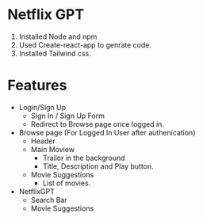 # Netflix GPT

1. Installed Node and npm
2. Used Create-react-app to genrate code.
3. Installed Tailwind css.

# Features
- Login/Sign Up
    - Sign In / Sign Up Form
    - Redirect to Browse page once logged in.
- Browse page (For Logged In User after authenication)
    - Header
    - Main Moview
        - Trailor in the background
        - Title, Description and Play button.
    - Movie Suggestions
        - List of movies.
- NetflixGPT
    - Search Bar
    - Movie Suggestions
